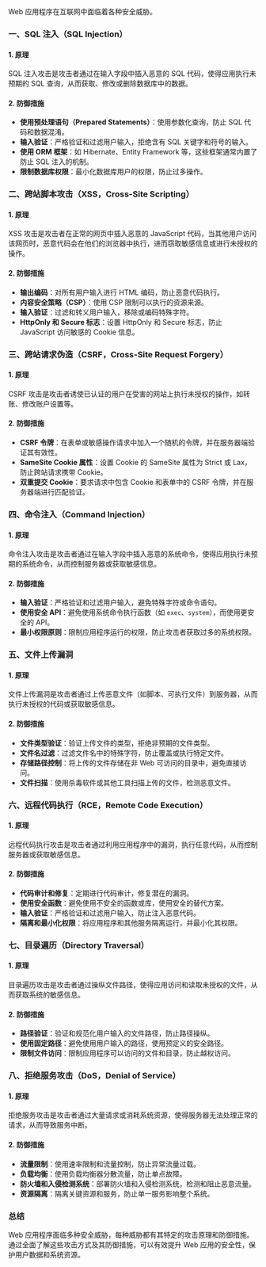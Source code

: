 Web 应用程序在互联网中面临着各种安全威胁。

### 一、SQL 注入（SQL Injection）

#### 1. 原理
SQL 注入攻击是攻击者通过在输入字段中插入恶意的 SQL 代码，使得应用执行未预期的 SQL 查询，从而获取、修改或删除数据库中的数据。

#### 2. 防御措施
- **使用预处理语句（Prepared Statements）**：使用参数化查询，防止 SQL 代码和数据混淆。
- **输入验证**：严格验证和过滤用户输入，拒绝含有 SQL 关键字和符号的输入。
- **使用 ORM 框架**：如 Hibernate、Entity Framework 等，这些框架通常内置了防止 SQL 注入的机制。
- **限制数据库权限**：最小化数据库用户的权限，防止过多操作。

### 二、跨站脚本攻击（XSS，Cross-Site Scripting）

#### 1. 原理
XSS 攻击是攻击者在正常的网页中插入恶意的 JavaScript 代码，当其他用户访问该网页时，恶意代码会在他们的浏览器中执行，进而窃取敏感信息或进行未授权的操作。

#### 2. 防御措施
- **输出编码**：对所有用户输入进行 HTML 编码，防止恶意代码执行。
- **内容安全策略（CSP）**：使用 CSP 限制可以执行的资源来源。
- **输入验证**：过滤和转义用户输入，移除或编码特殊字符。
- **HttpOnly 和 Secure 标志**：设置 HttpOnly 和 Secure 标志，防止 JavaScript 访问敏感的 Cookie 信息。

### 三、跨站请求伪造（CSRF，Cross-Site Request Forgery）

#### 1. 原理
CSRF 攻击是攻击者诱使已认证的用户在受害的网站上执行未授权的操作，如转账、修改账户设置等。

#### 2. 防御措施
- **CSRF 令牌**：在表单或敏感操作请求中加入一个随机的令牌，并在服务器端验证其有效性。
- **SameSite Cookie 属性**：设置 Cookie 的 SameSite 属性为 Strict 或 Lax，防止跨站请求携带 Cookie。
- **双重提交 Cookie**：要求请求中包含 Cookie 和表单中的 CSRF 令牌，并在服务器端进行匹配验证。

### 四、命令注入（Command Injection）

#### 1. 原理
命令注入攻击是攻击者通过在输入字段中插入恶意的系统命令，使得应用执行未预期的系统命令，从而控制服务器或获取敏感信息。

#### 2. 防御措施
- **输入验证**：严格验证和过滤用户输入，避免特殊字符或命令语句。
- **使用安全 API**：避免使用系统命令执行函数（如 `exec`、`system`），而使用更安全的 API。
- **最小权限原则**：限制应用程序运行的权限，防止攻击者获取过多的系统权限。

### 五、文件上传漏洞

#### 1. 原理
文件上传漏洞是攻击者通过上传恶意文件（如脚本、可执行文件）到服务器，从而执行未授权的代码或获取敏感信息。

#### 2. 防御措施
- **文件类型验证**：验证上传文件的类型，拒绝非预期的文件类型。
- **文件名过滤**：过滤文件名中的特殊字符，防止覆盖或执行特定文件。
- **存储路径控制**：将上传的文件存储在非 Web 可访问的目录中，避免直接访问。
- **文件扫描**：使用杀毒软件或其他工具扫描上传的文件，检测恶意文件。

### 六、远程代码执行（RCE，Remote Code Execution）

#### 1. 原理
远程代码执行攻击是攻击者通过利用应用程序中的漏洞，执行任意代码，从而控制服务器或获取敏感信息。

#### 2. 防御措施
- **代码审计和修复**：定期进行代码审计，修复潜在的漏洞。
- **使用安全函数**：避免使用不安全的函数或库，使用安全的替代方案。
- **输入验证**：严格验证和过滤用户输入，防止注入恶意代码。
- **隔离和最小化权限**：将应用程序和其他服务隔离运行，并最小化其权限。

### 七、目录遍历（Directory Traversal）

#### 1. 原理
目录遍历攻击是攻击者通过操纵文件路径，使得应用访问和读取未授权的文件，从而获取系统的敏感信息。

#### 2. 防御措施
- **路径验证**：验证和规范化用户输入的文件路径，防止路径操纵。
- **使用固定路径**：避免使用用户输入的路径，使用预定义的安全路径。
- **限制文件访问**：限制应用程序可以访问的文件和目录，防止越权访问。

### 八、拒绝服务攻击（DoS，Denial of Service）

#### 1. 原理
拒绝服务攻击是攻击者通过大量请求或消耗系统资源，使得服务器无法处理正常的请求，从而导致服务中断。

#### 2. 防御措施
- **流量限制**：使用速率限制和流量控制，防止异常流量过载。
- **负载均衡**：使用负载均衡器分散流量，防止单点故障。
- **防火墙和入侵检测系统**：部署防火墙和入侵检测系统，检测和阻止恶意流量。
- **资源隔离**：隔离关键资源和服务，防止单一服务影响整个系统。

### 总结

Web 应用程序面临多种安全威胁，每种威胁都有其特定的攻击原理和防御措施。通过全面了解这些攻击方式及其防御措施，可以有效提升 Web 应用的安全性，保护用户数据和系统资源。